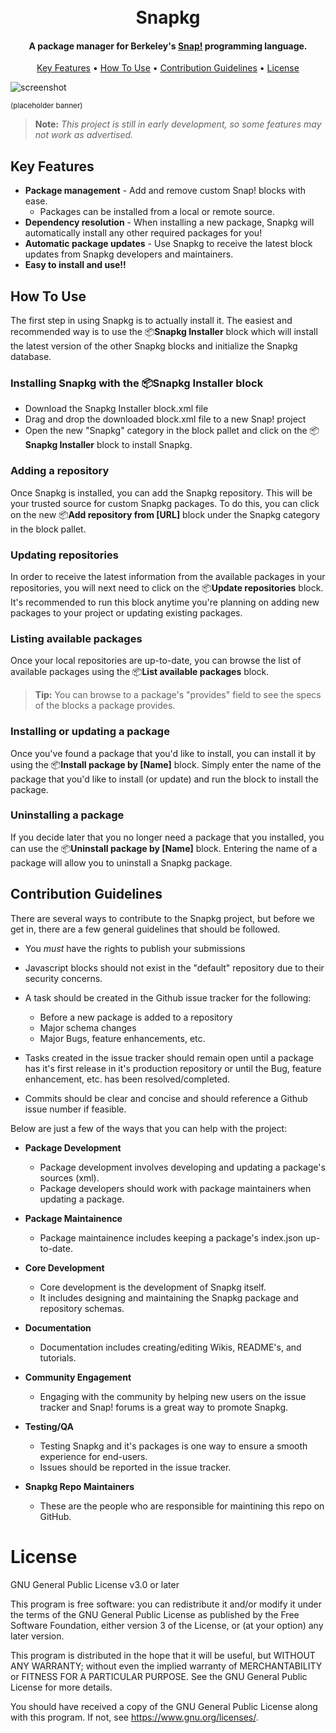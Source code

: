 
<h1 align="center">
  <br>
  Snapkg
  <br>
</h1>

<h4 align="center">A package manager for Berkeley's <a href="http://snap.berkeley.edu/" target="_blank">Snap!</a> programming language.</h4>

<p align="center">
  <a href="#key-features">Key Features</a> •
  <a href="#how-to-use">How To Use</a> •
  <a href="#contribution-guidelines">Contribution Guidelines</a> •
  <a href="#license">License</a>
</p>

![screenshot](https://svgsilh.com/svg_v2/3283713-00bcd4.svg)

<sup>(placeholder banner)</sup>

> **Note:**
> *This project is still in early development, so some features may not work as advertised.*

## Key Features

* **Package management** - Add and remove custom Snap! blocks with ease.
  - Packages can be installed from a local or remote source.
* **Dependency resolution** - When installing a new package, Snapkg will automatically install any other required packages for you!
* **Automatic package updates** - Use Snapkg to receive the latest block updates from Snapkg developers and maintainers.
* **Easy to install and use!!**

## How To Use

The first step in using Snapkg is to actually install it. The easiest and recommended way is to use the 📦**Snapkg Installer** block which will install the latest version of the other Snapkg blocks and initialize the Snapkg database.

### Installing Snapkg with the 📦**Snapkg Installer** block

* Download the Snapkg Installer block.xml file
* Drag and drop the downloaded block.xml file to a new Snap! project
* Open the new "Snapkg" category in the block pallet and click on the 📦**Snapkg Installer** block to install Snapkg.

### Adding a repository
Once Snapkg is installed, you can add the Snapkg repository. This will be your trusted source for custom Snapkg packages. To do this, you can click on the new 📦**Add repository from [URL]** block under the Snapkg category in the block pallet.

### Updating repositories
In order to receive the latest information from the available packages in your repositories, you will next need to click on the 📦**Update repositories** block. It's recommended to run this block anytime you're planning on adding new packages to your project or updating existing packages.

### Listing available packages
Once your local repositories are up-to-date, you can browse the list of available packages using the 📦**List available packages** block.

> **Tip:**
> You can browse to a package's "provides" field to see the specs of the blocks a package provides.

### Installing or updating a package
Once you've found a package that you'd like to install, you can install it by using the 📦**Install package by [Name]** block. Simply enter the name of the package that you'd like to install (or update) and run the block to install the package.

### Uninstalling a package
If you decide later that you no longer need a package that you installed, you can use the 📦**Uninstall package by [Name]** block. Entering the name of a package will allow you to uninstall a Snapkg package.

## Contribution Guidelines

There are several ways to contribute to the Snapkg project, but before we get in, there are a few general guidelines that should be followed.

* You *must* have the rights to publish your submissions

* Javascript blocks should not exist in the "default" repository due to their security concerns.

* A task should be created in the Github issue tracker for the following:
 
  - Before a new package is added to a repository
  - Major schema changes
  - Major Bugs, feature enhancements, etc.

* Tasks created in the issue tracker should remain open until a package has it's first release in it's production repository or until the Bug, feature enhancement, etc. has been resolved/completed.

* Commits should be clear and concise and should reference a Github issue number if feasible.

Below are just a few of the ways that you can help with the project:

* **Package Development**

  - Package development involves developing and updating a package's sources (xml).
  - Package developers should work with package maintainers when updating a package.

* **Package Maintainence**

  - Package maintainence includes keeping a package's index.json up-to-date.

* **Core Development**

  - Core development is the development of Snapkg itself.
  - It includes designing and maintaining the Snapkg package and repository schemas.

* **Documentation**

  - Documentation includes creating/editing Wikis, README's, and tutorials.

* **Community Engagement**

  - Engaging with the community by helping new users on the issue tracker and Snap! forums is a great way to promote Snapkg.

* **Testing/QA**

  - Testing Snapkg and it's packages is one way to ensure a smooth experience for end-users.
  - Issues should be reported in the issue tracker.

* **Snapkg Repo Maintainers**

  - These are the people who are responsible for maintining this repo on GitHub.

# License
GNU General Public License v3.0 or later

This program is free software: you can redistribute it and/or modify
it under the terms of the GNU General Public License as published by
the Free Software Foundation, either version 3 of the License, or
(at your option) any later version.

This program is distributed in the hope that it will be useful,
but WITHOUT ANY WARRANTY; without even the implied warranty of
MERCHANTABILITY or FITNESS FOR A PARTICULAR PURPOSE.  See the
GNU General Public License for more details.

You should have received a copy of the GNU General Public License
along with this program.  If not, see <https://www.gnu.org/licenses/>.
